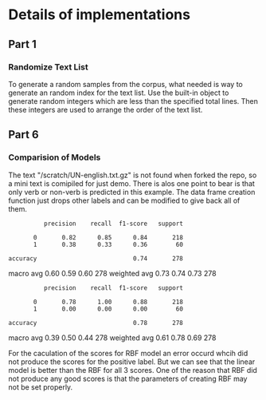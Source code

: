 # Details of implementations

## Part 1

### Randomize Text List
To generate a random samples from the corpus, what needed is way to generate an random index for the text list. Use the built-in object to generate random integers which are less than the specified total lines. Then these integers are used to arrange the order of the text list.

## Part 6

### Comparision of Models

The text "/scratch/UN-english.txt.gz" is not found when forked the repo, so a mini text is comipiled for just demo. 
There is alos one point to bear is that only verb or non-verb is predicted in this example. The data frame creation function just drops other labels and can be modified to give back all of them.


              precision    recall  f1-score   support

           0       0.82      0.85      0.84       218
           1       0.38      0.33      0.36        60

    accuracy                           0.74       278
   macro avg       0.60      0.59      0.60       278
weighted avg       0.73      0.74      0.73       278


              precision    recall  f1-score   support

           0       0.78      1.00      0.88       218
           1       0.00      0.00      0.00        60

    accuracy                           0.78       278
   macro avg       0.39      0.50      0.44       278
weighted avg       0.61      0.78      0.69       278

For the caculation of the scores for RBF model an error occurd whcih did not produce the scores for the positive label. But we can see that the linear model is better than the RBF for all 3 scores. 
One of the reason that RBF did not produce any good scores is that the parameters of creating RBF may not be set properly.